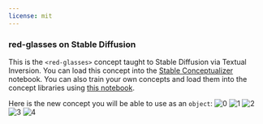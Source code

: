 ```yaml
---
license: mit
---
```

### red-glasses on Stable Diffusion
This is the `<red-glasses>` concept taught to Stable Diffusion via Textual Inversion. You can load this concept into the [Stable Conceptualizer](https://colab.research.google.com/github/huggingface/notebooks/blob/main/diffusers/stable_conceptualizer_inference.ipynb) notebook. You can also train your own concepts and load them into the concept libraries using [this notebook](https://colab.research.google.com/github/huggingface/notebooks/blob/main/diffusers/sd_textual_inversion_training.ipynb).

Here is the new concept you will be able to use as an `object`:
![<red-glasses> 0](https://huggingface.co/sd-concepts-library/red-glasses/resolve/main/concept_images/nouns5.png)
![<red-glasses> 1](https://huggingface.co/sd-concepts-library/red-glasses/resolve/main/concept_images/nouns2.png)
![<red-glasses> 2](https://huggingface.co/sd-concepts-library/red-glasses/resolve/main/concept_images/nouns4.png)
![<red-glasses> 3](https://huggingface.co/sd-concepts-library/red-glasses/resolve/main/concept_images/nouns1.png)
![<red-glasses> 4](https://huggingface.co/sd-concepts-library/red-glasses/resolve/main/concept_images/nouns3.png)

